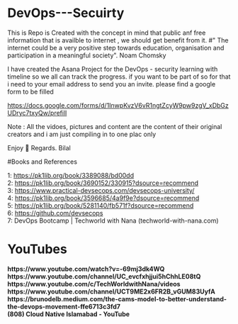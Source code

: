 # DevOps---Secuirty
This is Repo is Created with the concept in mind that public anf free information that is availble to internet , we should get benefit from it. 
#" The internet could be a very positive step towards education, organisation and participation in a meaningful society".
Noam Chomsky

I have created the Asana Project for the DevOps - security learning with timeline so we all can track the progress. if you want to be part of so for that i need to your email address to send you an invite. please find a google form to be filled 

https://docs.google.com/forms/d/1InwpKvzV6vR1ngtZcyW9pw9zgV_xDbGzUDryc7txyQw/prefill


Note : All the vidoes, pictures and content are the content of their original creators and i am just compiling in to one plac only 

Enjoy 🙂 
Regards. 
Bilal

#Books and References 

1: https://pk1lib.org/book/3389088/bd00dd <br>
2: https://pk1lib.org/book/3690152/330915?dsource=recommend<br>
3: https://www.practical-devsecops.com/devsecops-university/<br>
4: https://pk1lib.org/book/3596685/4a9f9e?dsource=recommend<br>
5: https://pk1lib.org/book/5281140/fb571f?dsource=recommend<br>
6: https://github.com/devsecops<br>
7: DevOps Bootcamp | Techworld with Nana (techworld-with-nana.com)<br>


<h1><b>YouTubes<b></h1>
https://www.youtube.com/watch?v=-69mj3dk4WQ<br>
https://www.youtube.com/channel/UC_evcfxhjjui5hChhLE08tQ<br>
https://www.youtube.com/c/TechWorldwithNana/videos<br>
https://www.youtube.com/channel/UCT9ME2x6FR2B_vGUM83UyfA<br>
https://brunodelb.medium.com/the-cams-model-to-better-understand-the-devops-movement-ffe6713c3fd7<br>
(808) Cloud Native Islamabad - YouTube<br>
